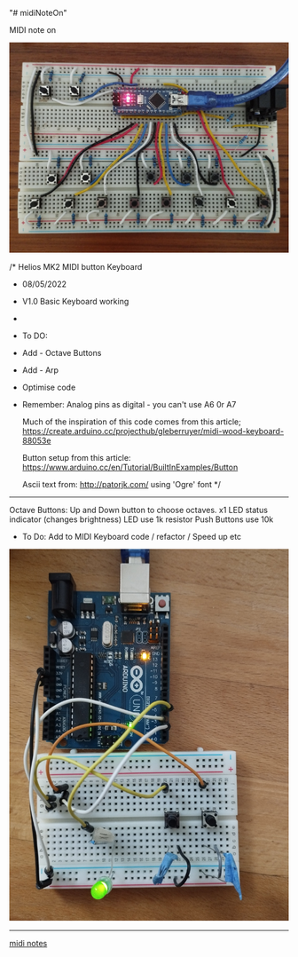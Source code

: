 "# midiNoteOn" 

MIDI note on

![Arduino Midi Keyboard new version](newKeys.jpg)

/*  Helios MK2 MIDI button Keyboard
 *  08/05/2022
 *  V1.0 Basic Keyboard working
 *
 *  To DO:
 *  Add - Octave Buttons
 *  Add - Arp
 *  Optimise code
 * 
    Remember: Analog pins as digital - you can't use A6 0r A7

    Much of the inspiration of this code comes from this article;
    https://create.arduino.cc/projecthub/gleberruyer/midi-wood-keyboard-88053e

    Button setup from this article:
    https://www.arduino.cc/en/Tutorial/BuiltInExamples/Button

    Ascii text from: http://patorjk.com/ using 'Ogre' font
*/


____________________________________________________________________________


Octave Buttons:
Up and Down button to choose octaves.  x1 LED status indicator (changes brightness)
LED use 1k resistor
Push Buttons use 10k
- To Do:  Add to MIDI Keyboard code / refactor / Speed up etc

![arduino_Octave_Buttons](arduino_Octave_Buttons.jpg)

______________________________________________________________________________

[midi notes](midi_notes.jpg)